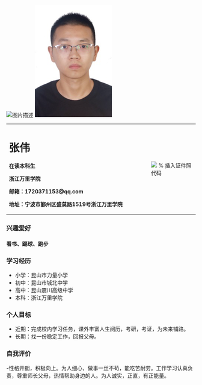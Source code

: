 ![图片描述](图片链接)
![证件照](/图片1.png)
<table border="0">
  <tr>
    <td width="75%">
      <h1>张伟</h1>
      <p><b>在读本科生</b></p>
      <p><b>浙江万里学院</b></p>
      <p><b>邮箱：1720371153@qq.com</b></p>
      <p><b>地址：宁波市鄞州区盛莫路1519号浙江万里学院</b></p>
    </td>
    <td width="25%">
      <img src="/zhengjianzhao.jpg" width="100%">      % 插入证件照代码
    </td>
  </tr>
</table>

### 兴趣爱好
#### 看书、踢球、跑步

### 学习经历
- 小学：昆山市力量小学
- 初中：昆山市城北中学
- 高中：昆山震川高级中学
- 本科：浙江万里学院

### 个人目标
- 近期：完成校内学习任务，课外丰富人生阅历，考研，考证，为未来铺路。
- 长期：找一份稳定工作，回报父母。

### 自我评价
-性格开朗，积极向上。为人细心，做事一丝不苟，能吃苦耐劳。工作学习认真负责，尊重师长父母，热情帮助身边的人。为人诚实，正直，有正能量。
